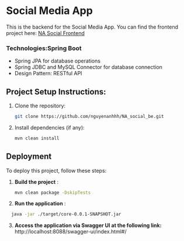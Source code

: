 # Social Media App

This is the backend for the Social Media App.
You can find the frontend project here: [NA Social Frontend](https://github.com/nguyenanhhh/NA_Social.git)
### Technologies:Spring Boot
+ Spring JPA for database operations
+ Spring JDBC and MySQL Connector for database connection
+ Design Pattern: RESTful API
## Project Setup Instructions:

1. Clone the repository:
    ```bash
    git clone https://github.com/nguyenanhhh/NA_social_be.git
    ```

2. Install dependencies (if any):
    ```bash
    mvn clean install
    ```
## Deployment

To deploy this project, follow these steps:

1. **Build the project** :
   ```bash
   mvn clean package -DskipTests
2. **Run the application** :
 ```bash
   java -jar ./target/core-0.0.1-SNAPSHOT.jar
```
3. **Access the application via Swagger UI at the following link:** http://localhost:8088/swagger-ui/index.html#/
